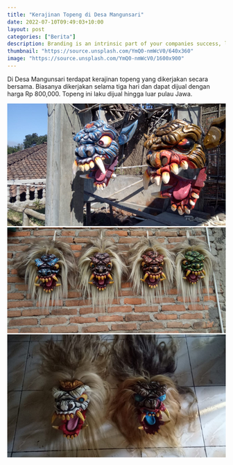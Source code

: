 ```yaml
---
title: "Kerajinan Topeng di Desa Mangunsari"
date: 2022-07-10T09:49:03+10:00
layout: post
categories: ["Berita"]
description: Branding is an intrinsic part of your companies success, learn why your brand matters.
thumbnail: "https://source.unsplash.com/YmQ0-nmWcV0/640x360"
image: "https://source.unsplash.com/YmQ0-nmWcV0/1600x900"
---
```


Di Desa Mangunsari terdapat kerajinan topeng yang dikerjakan secara bersama. Biasanya dikerjakan selama tiga hari dan dapat dijual dengan harga Rp 800,000. Topeng ini laku dijual hingga luar pulau Jawa.

![topeng1](assets/images/topeng/topeng1.jpg)
![topeng2](assets/images/topeng/topeng2.jpg)
![topeng3](assets/images/topeng/topeng3.jpg)